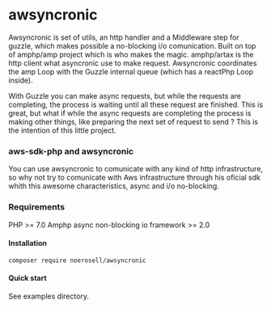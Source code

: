 # awsyncronic
Awsyncronic is set of utils, an http handler and a Middleware step for guzzle, which makes possible a no-blocking i/o 
comunication. Built on top of amphp/amp project which is who makes the magic. amphp/artax is the http client what 
asyncronic use to make request. Awsyncronic coordinates the amp Loop with the Guzzle internal queue
(which has a reactPhp Loop inside).

With Guzzle you can make async requests, but while the requests are completing, the process is waiting until all these 
request are finished. This is great, but what if while the async requests are completing the process is making other
things, like preparing the next set of request to send ? This is the intention of this little project.

### aws-sdk-php and awsyncronic
You can use awsyncronic to comunicate with any kind of http infrastructure, so why not try to comunicate with Aws 
infrastructure through his oficial sdk whith this awesome characteristics, async and i/o no-blocking.

### Requirements

PHP >= 7.0
Amphp async non-blocking io framework >= 2.0



#### Installation
`composer require noerosell/awsyncronic`

#### Quick start 
See examples directory.

